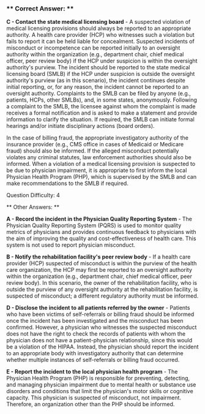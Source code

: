 ### ** Correct Answer: **

**C - Contact the state medical licensing board** - A suspected violation of medical licensing provisions should always be reported to an appropriate authority. A health care provider (HCP) who witnesses such a violation but fails to report it can be held liable for concealment. Suspected incidents of misconduct or incompetence can be reported initially to an oversight authority within the organization (e.g., department chair, chief medical officer, peer review body) if the HCP under suspicion is within the oversight authority's purview. The incident should be reported to the state medical licensing board (SMLB) if the HCP under suspicion is outside the oversight authority's purview (as in this scenario), the incident continues despite initial reporting, or, for any reason, the incident cannot be reported to an oversight authority. Complaints to the SMLB can be filed by anyone (e.g., patients, HCPs, other SMLBs), and, in some states, anonymously. Following a complaint to the SMLB, the licensee against whom the complaint is made receives a formal notification and is asked to make a statement and provide information to clarify the situation. If required, the SMLB can initiate formal hearings and/or initiate disciplinary actions (board orders).

In the case of billing fraud, the appropriate investigatory authority of the insurance provider (e.g., CMS office in cases of Medicaid or Medicare fraud) should also be informed. If the alleged misconduct potentially violates any criminal statutes, law enforcement authorities should also be informed. When a violation of a medical licensing provision is suspected to be due to physician impairment, it is appropriate to first inform the local Physician Health Program (PHP), which is supervised by the SMLB and can make recommendations to the SMLB if required.

Question Difficulty: 4

** Other Answers: **

**A - Record the incident in the Physician Quality Reporting System** - The Physician Quality Reporting System (PQRS) is used to monitor quality metrics of physicians and provides continuous feedback to physicians with the aim of improving the quality and cost-effectiveness of health care. This system is not used to report physician misconduct.

**B - Notify the rehabilitation facility's peer review body** - If a health care provider (HCP) suspected of misconduct is within the purview of the health care organization, the HCP may first be reported to an oversight authority within the organization (e.g., department chair, chief medical officer, peer review body). In this scenario, the owner of the rehabilitation facility, who is outside the purview of any oversight authority at the rehabilitation facility, is suspected of misconduct; a different regulatory authority must be informed.

**D - Disclose the incident to all patients referred by the owner** - Patients who have been victims of self-referrals or billing fraud should be informed once the incident has been investigated and the misconduct has been confirmed. However, a physician who witnesses the suspected misconduct does not have the right to check the records of patients with whom the physician does not have a patient-physician relationship, since this would be a violation of the HIPAA. Instead, the physician should report the incident to an appropriate body with investigatory authority that can determine whether multiple instances of self-referrals or billing fraud occurred.

**E - Report the incident to the local physician health program** - The Physician Health Program (PHP) is responsible for preventing, detecting, and managing physician impairment due to mental health or substance use disorders and conditions that limit the physician's motor skills or cognitive capacity. This physician is suspected of misconduct, not impairment. Therefore, an organization other than the PHP should be informed.

